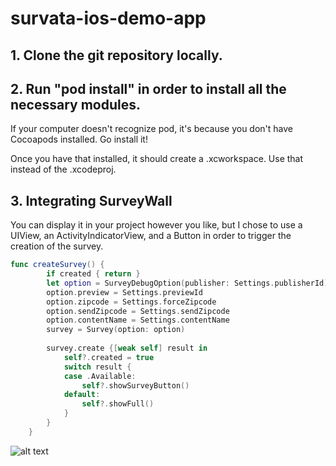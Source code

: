 # survata-ios-demo-app

## 1. Clone the git repository locally. 

## 2. Run "pod install" in order to install all the necessary modules. 
If your computer doesn't recognize pod, it's because you don't have Cocoapods installed. Go install it!

Once you have that installed, it should create a .xcworkspace. Use that instead of the .xcodeproj. 

## 3. Integrating SurveyWall
You can display it in your project however you like, but I chose to use a UIView, an ActivityIndicatorView, and a Button in order to trigger the creation of the survey. 

```swift
func createSurvey() {
        if created { return }
        let option = SurveyDebugOption(publisher: Settings.publisherId)
        option.preview = Settings.previewId
        option.zipcode = Settings.forceZipcode
        option.sendZipcode = Settings.sendZipcode
        option.contentName = Settings.contentName
        survey = Survey(option: option)
        
        survey.create {[weak self] result in
            self?.created = true
            switch result {
            case .Available:
                self?.showSurveyButton()
            default:
                self?.showFull()
            }
        }
    }
```
![alt text](http://media2.giphy.com/media/3XdsWf4oqSZ6E/giphy.gif)



